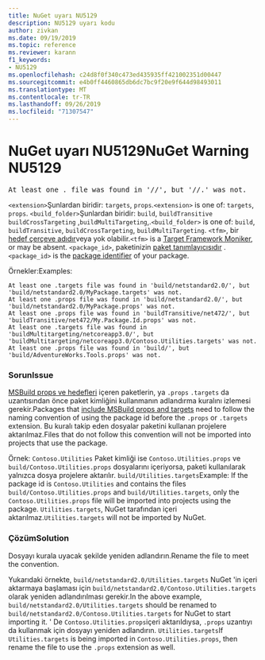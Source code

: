 ```yaml
---
title: NuGet uyarı NU5129
description: NU5129 uyarı kodu
author: zivkan
ms.date: 09/19/2019
ms.topic: reference
ms.reviewer: karann
f1_keywords:
- NU5129
ms.openlocfilehash: c24d8f0f340c473ed435935ff421002351d00447
ms.sourcegitcommit: e4b0ff4460865db6dc7bc9f20e9f644d98493011
ms.translationtype: MT
ms.contentlocale: tr-TR
ms.lasthandoff: 09/26/2019
ms.locfileid: "71307547"
---
```

# <a name="nuget-warning-nu5129"></a><span data-ttu-id="b3e1e-103">NuGet uyarı NU5129</span><span class="sxs-lookup"><span data-stu-id="b3e1e-103">NuGet Warning NU5129</span></span>

<pre>At least one .<extension> file was found in '<build_folder>/<tfm>/', but '<build_folder>/<tfm>/<package_id>.<extension>' was not.</pre>

<span data-ttu-id="b3e1e-104">`<extension>`Şunlardan biridir: `targets`, `props`.</span><span class="sxs-lookup"><span data-stu-id="b3e1e-104">`<extension>` is one of: `targets`, `props`.</span></span>
<span data-ttu-id="b3e1e-105">`<build_folder>`Şunlardan biridir: `build`, `buildTransitive` `buildCrossTargeting` ,`buildMultiTargeting`,.</span><span class="sxs-lookup"><span data-stu-id="b3e1e-105">`<build_folder>` is one of: `build`, `buildTransitive`, `buildCrossTargeting`, `buildMultiTargeting`.</span></span>
<span data-ttu-id="b3e1e-106">`<tfm>`, bir [hedef çerçeve adıdır](../target-frameworks.md)veya yok olabilir.</span><span class="sxs-lookup"><span data-stu-id="b3e1e-106">`<tfm>` is a [Target Framework Moniker](../target-frameworks.md), or may be absent.</span></span>
<span data-ttu-id="b3e1e-107">`<package_id>`, paketinizin [paket tanımlayıcısıdır](../nuspec.md#id) .</span><span class="sxs-lookup"><span data-stu-id="b3e1e-107">`<package_id>` is the [package identifier](../nuspec.md#id) of your package.</span></span>

<span data-ttu-id="b3e1e-108">Örnekler:</span><span class="sxs-lookup"><span data-stu-id="b3e1e-108">Examples:</span></span>

```
At least one .targets file was found in 'build/netstandard2.0/', but 'build/netstandard2.0/MyPackage.targets' was not.
At least one .props file was found in 'build/netstandard2.0/', but 'build/netstandard2.0/MyPackage.props' was not.
At least one .props file was found in 'buildTransitive/net472/', but 'buildTransitive/net472/My.Package.Id.props' was not.
At least one .targets file was found in 'buildMultitargeting/netcoreapp3.0/', but 'buildMultitargeting/netcoreapp3.0/Contoso.Utilities.targets' was not.
At least one .props file was found in 'build/', but 'build/AdventureWorks.Tools.props' was not.
```

### <a name="issue"></a><span data-ttu-id="b3e1e-109">Sorun</span><span class="sxs-lookup"><span data-stu-id="b3e1e-109">Issue</span></span>

<span data-ttu-id="b3e1e-110">[MSBuild props ve hedefleri](../../create-packages/creating-a-package.md#include-msbuild-props-and-targets-in-a-package) içeren paketlerin, ya `.props` `.targets` da uzantısından önce paket kimliğini kullanmanın adlandırma kuralını izlemesi gerekir.</span><span class="sxs-lookup"><span data-stu-id="b3e1e-110">Packages that [include MSBuild props and targets](../../create-packages/creating-a-package.md#include-msbuild-props-and-targets-in-a-package) need to follow the naming convention of using the package id before the `.props` or `.targets` extension.</span></span> <span data-ttu-id="b3e1e-111">Bu kuralı takip eden dosyalar paketini kullanan projelere aktarılmaz.</span><span class="sxs-lookup"><span data-stu-id="b3e1e-111">Files that do not follow this convention will not be imported into projects that use the package.</span></span>

<span data-ttu-id="b3e1e-112">Örnek: `Contoso.Utilities` Paket kimliği ise `Contoso.Utilities.props` ve `build/Contoso.Utilities.props` dosyalarını içeriyorsa, paketi kullanılarak yalnızca dosya projelere aktarılır. `build/Utilities.targets`</span><span class="sxs-lookup"><span data-stu-id="b3e1e-112">Example: If the package id is `Contoso.Utilities` and contains the files `build/Contoso.Utilities.props` and `build/Utilities.targets`, only the `Contoso.Utilities.props` file will be imported into projects using the package.</span></span> <span data-ttu-id="b3e1e-113">`Utilities.targets`, NuGet tarafından içeri aktarılmaz.</span><span class="sxs-lookup"><span data-stu-id="b3e1e-113">`Utilities.targets` will not be imported by NuGet.</span></span>

### <a name="solution"></a><span data-ttu-id="b3e1e-114">Çözüm</span><span class="sxs-lookup"><span data-stu-id="b3e1e-114">Solution</span></span>

<span data-ttu-id="b3e1e-115">Dosyayı kurala uyacak şekilde yeniden adlandırın.</span><span class="sxs-lookup"><span data-stu-id="b3e1e-115">Rename the file to meet the convention.</span></span>

<span data-ttu-id="b3e1e-116">Yukarıdaki örnekte, `build/netstandard2.0/Utilities.targets` NuGet 'in içeri aktarmaya başlaması için `build/netstandard2.0/Contoso.Utilities.targets` olarak yeniden adlandırılması gerekir.</span><span class="sxs-lookup"><span data-stu-id="b3e1e-116">In the above example, `build/netstandard2.0/Utilities.targets` should be renamed to `build/netstandard2.0/Contoso.Utilities.targets` for NuGet to start importing it.</span></span> <span data-ttu-id="b3e1e-117">' De `Contoso.Utilities.props`içeri aktarıldıysa, `.props` uzantıyı da kullanmak için dosyayı yeniden adlandırın. `Utilities.targets`</span><span class="sxs-lookup"><span data-stu-id="b3e1e-117">If `Utilities.targets` is being imported in `Contoso.Utilities.props`, then rename the file to use the `.props` extension as well.</span></span>
